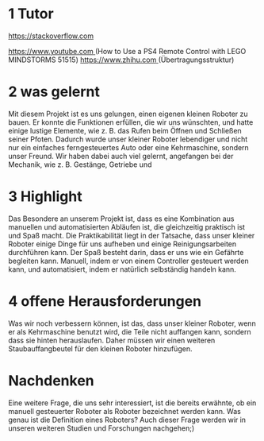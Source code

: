 # 1 Tutor 
https://stackoverflow.com

[https://www.youtube.com ](https://www.youtube.com/watch?v=4BqZRNdOnAw&t=515s)(How to Use a PS4 Remote Control with LEGO MINDSTORMS 51515)
[https://www.zhihu.com ](https://www.zhihu.com/question/507897648) (Übertragungsstruktur)
# 2 was gelernt
Mit diesem Projekt ist es uns gelungen, einen eigenen kleinen Roboter zu bauen. Er konnte die Funktionen erfüllen, die wir uns wünschten, und hatte einige lustige Elemente, wie z. B. das Rufen beim Öffnen und Schließen seiner Pfoten. Dadurch wurde unser kleiner Roboter lebendiger und nicht nur ein einfaches ferngesteuertes Auto oder eine Kehrmaschine, sondern unser Freund.
Wir haben dabei auch viel gelernt, angefangen bei der Mechanik, wie z. B. Gestänge, Getriebe und
# 3 Highlight
Das Besondere an unserem Projekt ist, dass es eine Kombination aus manuellen und automatisierten Abläufen ist, die gleichzeitig praktisch ist und Spaß macht. 
Die Praktikabilität liegt in der Tatsache, dass unser kleiner Roboter einige Dinge für uns aufheben und einige Reinigungsarbeiten durchführen kann. 
Der Spaß besteht darin, dass er uns wie ein Gefährte begleiten kann. 
Manuell, indem er von einem Controller gesteuert werden kann, und automatisiert, indem er natürlich selbständig handeln kann.
# 4 offene Herausforderungen
Was wir noch verbessern können, ist das, dass unser kleiner Roboter, wenn er als Kehrmaschine benutzt wird, die Teile nicht auffangen kann, sondern dass sie hinten herauslaufen. Daher müssen wir einen weiteren Staubauffangbeutel für den kleinen Roboter hinzufügen.
# Nachdenken
Eine weitere Frage, die uns sehr interessiert, ist die bereits erwähnte, ob ein manuell gesteuerter Roboter als Roboter bezeichnet werden kann. Was genau ist die Definition eines Roboters? Auch dieser Frage werden wir in unseren weiteren Studien und Forschungen nachgehen;)
